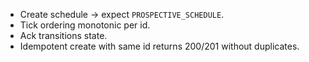 - Create schedule → expect `PROSPECTIVE_SCHEDULE`.
- Tick ordering monotonic per id.
- Ack transitions state.
- Idempotent create with same id returns 200/201 without duplicates.
